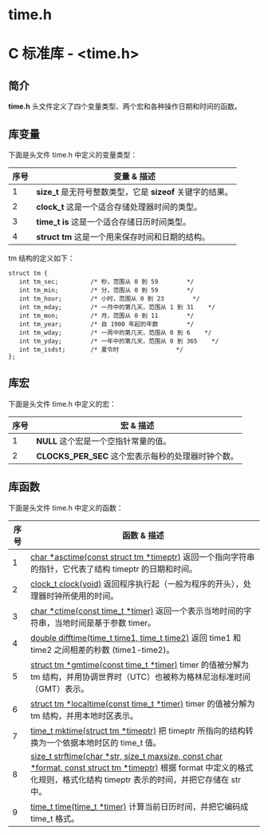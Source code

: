 # time.h

# C 标准库 - <time.h>

## 简介

**time.h** 头文件定义了四个变量类型、两个宏和各种操作日期和时间的函数。

## 库变量

下面是头文件 time.h 中定义的变量类型：

| 序号 | 变量 & 描述                                                  |
| ---- | ------------------------------------------------------------ |
| 1    | **size_t**  是无符号整数类型，它是 **sizeof** 关键字的结果。 |
| 2    | **clock_t**  这是一个适合存储处理器时间的类型。              |
| 3    | **time_t is**  这是一个适合存储日历时间类型。                |
| 4    | **struct tm**  这是一个用来保存时间和日期的结构。            |

tm 结构的定义如下：

```
struct tm {
   int tm_sec;         /* 秒，范围从 0 到 59        */
   int tm_min;         /* 分，范围从 0 到 59        */
   int tm_hour;        /* 小时，范围从 0 到 23        */
   int tm_mday;        /* 一月中的第几天，范围从 1 到 31    */
   int tm_mon;         /* 月，范围从 0 到 11        */
   int tm_year;        /* 自 1900 年起的年数        */
   int tm_wday;        /* 一周中的第几天，范围从 0 到 6    */
   int tm_yday;        /* 一年中的第几天，范围从 0 到 365    */
   int tm_isdst;       /* 夏令时                */
};
```

## 库宏

下面是头文件 time.h 中定义的宏：

| 序号 | 宏 & 描述                                            |
| ---- | ---------------------------------------------------- |
| 1    | **NULL** 这个宏是一个空指针常量的值。                |
| 2    | **CLOCKS_PER_SEC**  这个宏表示每秒的处理器时钟个数。 |

## 库函数

下面是头文件 time.h 中定义的函数：

| 序号 | 函数 & 描述                                                  |
| ---- | ------------------------------------------------------------ |
| 1    | [char *asctime(const struct tm *timeptr)](*asctime.html) 返回一个指向字符串的指针，它代表了结构 timeptr 的日期和时间。 |
| 2    | [clock_t clock(void)](clock.html) 返回程序执行起（一般为程序的开头），处理器时钟所使用的时间。 |
| 3    | [char *ctime(const time_t *timer)](*ctime.html) 返回一个表示当地时间的字符串，当地时间是基于参数 timer。 |
| 4    | [double difftime(time_t time1, time_t time2)](difftime.html) 返回 time1 和 time2 之间相差的秒数 (time1-time2)。 |
| 5    | [struct tm *gmtime(const time_t *timer)](*gmtime.html) timer 的值被分解为 tm 结构，并用协调世界时（UTC）也被称为格林尼治标准时间（GMT）表示。 |
| 6    | [struct tm *localtime(const time_t *timer)](*localtime.html) timer 的值被分解为 tm 结构，并用本地时区表示。 |
| 7    | [time_t mktime(struct tm *timeptr)](mktime.html) 把 timeptr 所指向的结构转换为一个依据本地时区的 time_t 值。 |
| 8    | [size_t strftime(char *str, size_t maxsize, const char *format, const struct tm *timeptr)](strftime.html) 根据 format 中定义的格式化规则，格式化结构 timeptr 表示的时间，并把它存储在 str 中。 |
| 9    | [time_t time(time_t *timer)](time.html) 计算当前日历时间，并把它编码成 time_t 格式。 |

 